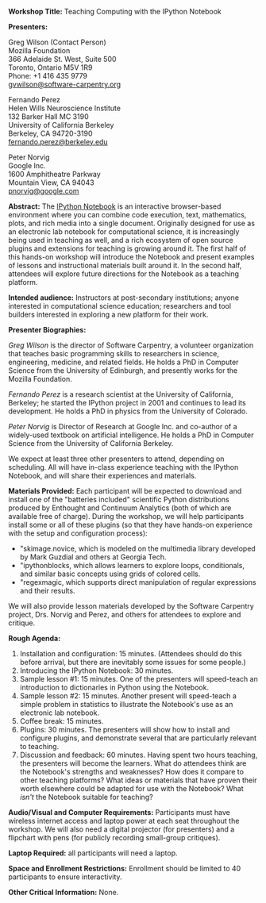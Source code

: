 **Workshop Title:**
Teaching Computing with the IPython Notebook

**Presenters:**

Greg Wilson (Contact Person)<br/>
Mozilla Foundation<br/>
366 Adelaide St. West, Suite 500<br/>
Toronto, Ontario M5V 1R9<br/>
Phone: +1 416 435 9779<br/>
gvwilson@software-carpentry.org

Fernando Perez<br/>
Helen Wills Neuroscience Institute<br/>
132 Barker Hall MC 3190<br/>
University of California Berkeley<br/>
Berkeley, CA 94720-3190<br/>
fernando.perez@berkeley.edu

Peter Norvig<br/>
Google Inc.<br/>
1600 Amphitheatre Parkway<br/>
Mountain View, CA 94043<br/>
pnorvig@google.com

**Abstract:**
The [IPython Notebook](http://ipython.org/notebook.html) is an interactive browser-based environment
where you can combine code execution, text, mathematics, plots, and rich media into a single document.
Originally designed for use as an electronic lab notebook for computational science,
it is increasingly being used in teaching as well,
and a rich ecosystem of open source plugins and extensions for teaching is growing around it.
The first half of this hands-on workshop will introduce the Notebook
and present examples of lessons and instructional materials built around it.
In the second half,
attendees will explore future directions for the Notebook as a teaching platform.

**Intended audience:**
Instructors at post-secondary institutions;
anyone interested in computational science education;
researchers and tool builders interested in exploring a new platform for their work.

**Presenter Biographies:**

*Greg Wilson* is the director of Software Carpentry,
a volunteer organization that teaches basic programming skills
to researchers in science, engineering, medicine, and related fields.
He holds a PhD in Computer Science from the University of Edinburgh,
and presently works for the Mozilla Foundation.

*Fernando Perez*
is a research scientist at the University of California, Berkeley;
he started the IPython project in 2001 and continues to lead its
development.  He holds a PhD in physics from the University of Colorado.

*Peter Norvig*
is Director of Research at Google Inc.
and co-author of a widely-used textbook on artificial intelligence.
He holds a PhD in Computer Science from the University of California Berkeley.

We expect at least three other presenters to attend,
depending on scheduling.
All will have in-class experience teaching with the IPython Notebook,
and will share their experiences and materials.

**Materials Provided:**
Each participant will be expected to download and install
one of the "batteries included" scientific Python distributions produced by Enthought and Continuum Analytics
(both of which are available free of charge).
During the workshop,
we will help participants install some or all of these plugins
(so that they have hands-on experience with the setup and configuration process):

* "skimage.novice, which is modeled on the multimedia library developed by Mark Guzdial and others at Georgia Tech.
* "ipythonblocks, which allows learners to explore loops, conditionals, and similar basic concepts using grids of colored cells.
* "regexmagic, which supports direct manipulation of regular expressions and their results.

We will also provide lesson materials developed by the Software Carpentry project,
Drs. Norvig and Perez,
and others for attendees to explore and critique.

**Rough Agenda:**

1. Installation and configuration: 15 minutes.
   (Attendees should do this before arrival, but there are inevitably some issues for some people.)
2. Introducing the IPython Notebook: 30 minutes.
3. Sample lesson #1: 15 minutes.
   One of the presenters will speed-teach an introduction to dictionaries in Python using the Notebook.
4. Sample lesson #2: 15 minutes.
   Another present will speed-teach a simple problem in statistics
   to illustrate the Notebook's use as an electronic lab notebook.
5. Coffee break: 15 minutes.
6. Plugins: 30 minutes.
   The presenters will show how to install and configure plugins,
   and demonstrate several that are particularly relevant to teaching.
7. Discussion and feedback: 60 minutes.
   Having spent two hours teaching, the presenters will become the learners.
   What do attendees think are the Notebook's strengths and weaknesses?
   How does it compare to other teaching platforms?
   What ideas or materials that have proven their worth elsewhere could be adapted for use with the Notebook?
   What *isn't* the Notebook suitable for teaching?

**Audio/Visual and Computer Requirements:**
Participants must have wireless internet access and laptop power at each seat throughout the workshop.
We will also need a digital projector (for presenters)
and a flipchart with pens (for publicly recording small-group critiques).

**Laptop Required:**
all participants will need a laptop.

**Space and Enrollment Restrictions:**
Enrollment should be limited to 40 participants to ensure interactivity.

**Other Critical Information:**
None.
